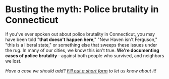 # Busting the myth: Police brutality in Connecticut

If you've ever spoken out about police brutality in Connecticut, you may have been told "__that doesn't happen here__," "New Haven isn't Ferguson," "this is a liberal state," or something else that sweeps these issues under the rug. In many of our cities, we know this isn't true. __We're documenting cases of police brutality__--against both people who survived, and neighbors we lost.

_Have a case we should add? [Fill out a short form](https://goo.gl/forms/usS67zbeXmr2f6xl2) to let us know about it!_
